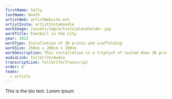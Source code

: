 ```yaml
---
firstName: Sally
lastName: Booth
artistWeb: artistWebsite.ext
artistInsta: artistInstaHandle
workImage: /assets/img/artists/placeholder.jpg
workTitle: Football in the City
year: 2022
workType: Installation of 3D prints and scaffolding
workSize: 250cm x 200cm x 100cm
workDescription: This installation is a triptych of scaled down 3D printed figures of the artist moving through a delineated space. Using the accuracy of digital technology, this piece grants access for the first time for the blind artist to his own body. The figures are framed with layers of scaffolding that are a parody of gallery casements. Through granting every visitor, sight disabled or otherwise, access to the touchable figures, it offers something close to equality of experience.
audioLink: fullUrlforAudio
transcriptLink: fullUrlforTranscript
order: 8
teams:
  - artists
---
```


This is the bio text.
Lorem ipsum
